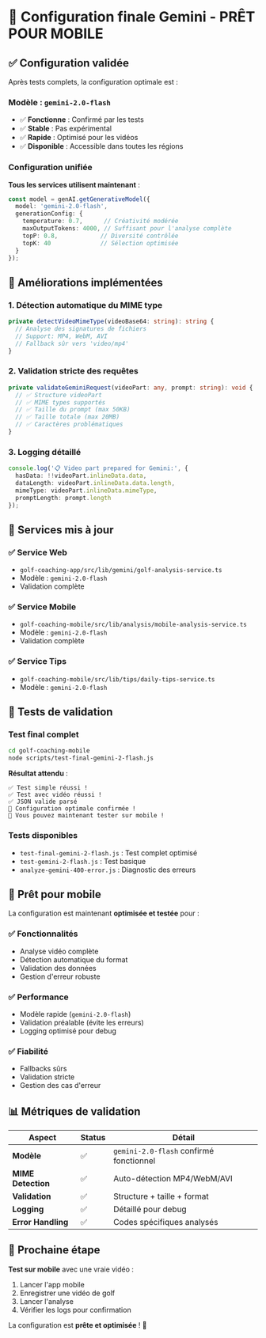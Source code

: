 # 🎯 Configuration finale Gemini - PRÊT POUR MOBILE

## ✅ Configuration validée

Après tests complets, la configuration optimale est :

### Modèle : `gemini-2.0-flash`
- ✅ **Fonctionne** : Confirmé par les tests
- ✅ **Stable** : Pas expérimental
- ✅ **Rapide** : Optimisé pour les vidéos
- ✅ **Disponible** : Accessible dans toutes les régions

### Configuration unifiée

**Tous les services utilisent maintenant** :

```typescript
const model = genAI.getGenerativeModel({ 
  model: 'gemini-2.0-flash',
  generationConfig: {
    temperature: 0.7,      // Créativité modérée
    maxOutputTokens: 4000, // Suffisant pour l'analyse complète
    topP: 0.8,            // Diversité contrôlée
    topK: 40              // Sélection optimisée
  }
});
```

## 🔧 Améliorations implémentées

### 1. Détection automatique du MIME type
```typescript
private detectVideoMimeType(videoBase64: string): string {
  // Analyse des signatures de fichiers
  // Support: MP4, WebM, AVI
  // Fallback sûr vers 'video/mp4'
}
```

### 2. Validation stricte des requêtes
```typescript
private validateGeminiRequest(videoPart: any, prompt: string): void {
  // ✅ Structure videoPart
  // ✅ MIME types supportés
  // ✅ Taille du prompt (max 50KB)
  // ✅ Taille totale (max 20MB)
  // ✅ Caractères problématiques
}
```

### 3. Logging détaillé
```typescript
console.log('📋 Video part prepared for Gemini:', {
  hasData: !!videoPart.inlineData.data,
  dataLength: videoPart.inlineData.data.length,
  mimeType: videoPart.inlineData.mimeType,
  promptLength: prompt.length
});
```

## 📱 Services mis à jour

### ✅ Service Web
- `golf-coaching-app/src/lib/gemini/golf-analysis-service.ts`
- Modèle : `gemini-2.0-flash`
- Validation complète

### ✅ Service Mobile
- `golf-coaching-mobile/src/lib/analysis/mobile-analysis-service.ts`
- Modèle : `gemini-2.0-flash`
- Validation complète

### ✅ Service Tips
- `golf-coaching-mobile/src/lib/tips/daily-tips-service.ts`
- Modèle : `gemini-2.0-flash`

## 🧪 Tests de validation

### Test final complet
```bash
cd golf-coaching-mobile
node scripts/test-final-gemini-2-flash.js
```

**Résultat attendu** :
```
✅ Test simple réussi !
✅ Test avec vidéo réussi !
✅ JSON valide parsé
🎉 Configuration optimale confirmée !
🚀 Vous pouvez maintenant tester sur mobile !
```

### Tests disponibles
- `test-final-gemini-2-flash.js` : Test complet optimisé
- `test-gemini-2-flash.js` : Test basique
- `analyze-gemini-400-error.js` : Diagnostic des erreurs

## 🚀 Prêt pour mobile

La configuration est maintenant **optimisée et testée** pour :

### ✅ Fonctionnalités
- Analyse vidéo complète
- Détection automatique du format
- Validation des données
- Gestion d'erreur robuste

### ✅ Performance
- Modèle rapide (`gemini-2.0-flash`)
- Validation préalable (évite les erreurs)
- Logging optimisé pour debug

### ✅ Fiabilité
- Fallbacks sûrs
- Validation stricte
- Gestion des cas d'erreur

## 📊 Métriques de validation

| Aspect | Status | Détail |
|--------|--------|--------|
| **Modèle** | ✅ | `gemini-2.0-flash` confirmé fonctionnel |
| **MIME Detection** | ✅ | Auto-détection MP4/WebM/AVI |
| **Validation** | ✅ | Structure + taille + format |
| **Logging** | ✅ | Détaillé pour debug |
| **Error Handling** | ✅ | Codes spécifiques analysés |

## 🎯 Prochaine étape

**Test sur mobile** avec une vraie vidéo :

1. Lancer l'app mobile
2. Enregistrer une vidéo de golf
3. Lancer l'analyse
4. Vérifier les logs pour confirmation

La configuration est **prête et optimisée** ! 🚀